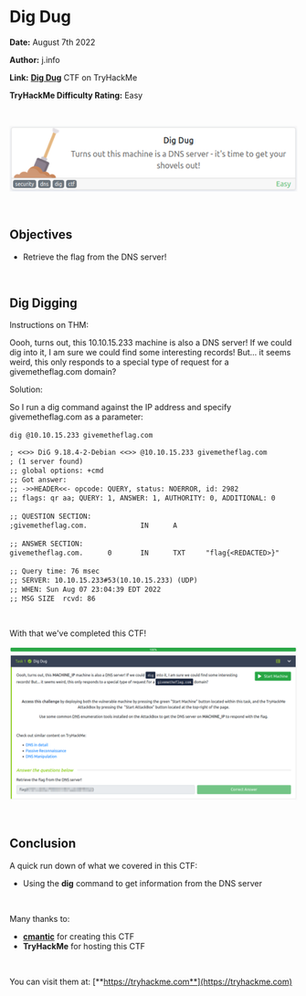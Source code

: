 # Dig Dug
**Date:** August 7th 2022

**Author:** j.info

**Link:** [**Dig Dug**](https://tryhackme.com/room/digdug) CTF on TryHackMe

**TryHackMe Difficulty Rating:** Easy

<br>

![](images/digdug0.png)

<br>

## Objectives
- Retrieve the flag from the DNS server!

<br>

## Dig Digging

Instructions on THM:

Oooh, turns out, this 10.10.15.233 machine is also a DNS server! If we could dig into it, I am sure we could find some interesting records! But... it seems weird, this only responds to a special type of request for a givemetheflag.com domain?

Solution:

So I run a dig command against the IP address and specify givemetheflag.com as a parameter:

`dig @10.10.15.233 givemetheflag.com`

```
; <<>> DiG 9.18.4-2-Debian <<>> @10.10.15.233 givemetheflag.com
; (1 server found)
;; global options: +cmd
;; Got answer:
;; ->>HEADER<<- opcode: QUERY, status: NOERROR, id: 2982
;; flags: qr aa; QUERY: 1, ANSWER: 1, AUTHORITY: 0, ADDITIONAL: 0

;; QUESTION SECTION:
;givemetheflag.com.             IN      A

;; ANSWER SECTION:
givemetheflag.com.      0       IN      TXT     "flag{<REDACTED>}"

;; Query time: 76 msec
;; SERVER: 10.10.15.233#53(10.10.15.233) (UDP)
;; WHEN: Sun Aug 07 23:04:39 EDT 2022
;; MSG SIZE  rcvd: 86
```

<br>

With that we've completed this CTF!

![](images/digdug1.png)

<br>

## Conclusion

A quick run down of what we covered in this CTF:

- Using the **dig** command to get information from the DNS server

<br>

Many thanks to:
- [**cmantic**](https://tryhackme.com/p/cmnatic) for creating this CTF
- **TryHackMe** for hosting this CTF

<br>

You can visit them at: [**https://tryhackme.com**](https://tryhackme.com)